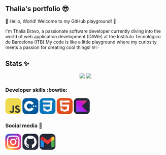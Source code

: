 ## Thalia's portfolio 😎

<p>
  👋 Hello, World! Welcome to my GitHub playground! 🚀
</p>
<p>
  I'm Thalia Bravo, a passionate software developer currently diving into the world of web application development (DAWe) at the Instituto Tecnológico de Barcelona (ITB).My code is like a little playground where my curiosity meets a passion for creating cool things! 🌐✨
</p>

## Stats ✨
<p align="center">
  <img src="https://github-readme-stats.vercel.app/api?username=Thalia2603&show_icons=true&theme=white&hide_border=true" width="400">
  <img src="https://github-readme-streak-stats.herokuapp.com?user=Thalia2603&theme=white&hide_border=true" width="421">
</p>

### Developer skills :bowtie: 
<div>
  <img src="https://github.com/tandpfun/skill-icons/raw/main/icons/JavaScript.svg" alt="JavaScript" width=50px>
  <img src="https://github.com/tandpfun/skill-icons/raw/main/icons/CPP.svg" alt="C++" width=50px>
  <img src="https://github.com/tandpfun/skill-icons/raw/main/icons/CSS.svg" alt="CSS" width=50px>
  <img src="https://github.com/tandpfun/skill-icons/raw/main/icons/HTML.svg" alt="Html" width=50px>
  <img src="https://github.com/tandpfun/skill-icons/raw/main/icons/Kotlin-Dark.svg" alt="Kotlin" width=50px>
</div>

### Social media 🤘
<div>
  <img href="https://www.instagram.com/thaliaa_braavo?igsh=MXBpMXJ0dmh4bjhibw==" src="https://github.com/tandpfun/skill-icons/raw/main/icons/Instagram.svg" alt="Instagram" width=50px>
  <img src="https://github.com/tandpfun/skill-icons/raw/main/icons/Github-Dark.svg" alt="GitHub" width=50px>
  <img src="https://github.com/tandpfun/skill-icons/raw/main/icons/Gmail-Dark.svg" alt="Gmail" width=50px>  
</div>

